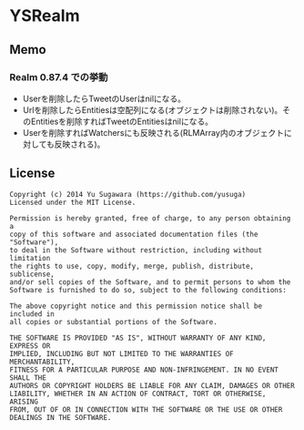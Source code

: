 # YSRealm

## Memo

### Realm 0.87.4 での挙動

- Userを削除したらTweetのUserはnilになる。
- Urlを削除したらEntitiesは空配列になる(オブジェクトは削除されない)。そのEntitiesを削除すればTweetのEntitiesはnilになる。
- Userを削除すればWatchersにも反映される(RLMArray内のオブジェクトに対しても反映される)。

## License

    Copyright (c) 2014 Yu Sugawara (https://github.com/yusuga)
    Licensed under the MIT License.

    Permission is hereby granted, free of charge, to any person obtaining a
    copy of this software and associated documentation files (the "Software"),
    to deal in the Software without restriction, including without limitation
    the rights to use, copy, modify, merge, publish, distribute, sublicense,
    and/or sell copies of the Software, and to permit persons to whom the
    Software is furnished to do so, subject to the following conditions:

    The above copyright notice and this permission notice shall be included in
    all copies or substantial portions of the Software.

    THE SOFTWARE IS PROVIDED "AS IS", WITHOUT WARRANTY OF ANY KIND, EXPRESS OR
    IMPLIED, INCLUDING BUT NOT LIMITED TO THE WARRANTIES OF MERCHANTABILITY,
    FITNESS FOR A PARTICULAR PURPOSE AND NON-INFRINGEMENT. IN NO EVENT SHALL THE
    AUTHORS OR COPYRIGHT HOLDERS BE LIABLE FOR ANY CLAIM, DAMAGES OR OTHER
    LIABILITY, WHETHER IN AN ACTION OF CONTRACT, TORT OR OTHERWISE, ARISING
    FROM, OUT OF OR IN CONNECTION WITH THE SOFTWARE OR THE USE OR OTHER
    DEALINGS IN THE SOFTWARE.
